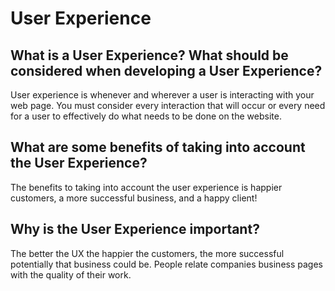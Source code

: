 # User Experience

## What is a User Experience? What should be considered when developing a User Experience?
User experience is whenever and wherever a user is interacting with your web page. You must consider every interaction that will occur or every need for a user to effectively do what needs to be done on the website.

## What are some benefits of taking into account the User Experience?
The benefits to taking into account the user experience is happier customers, a more successful business, and a happy client!

## Why is the User Experience important?
The better the UX the happier the customers, the more successful potentially that business could be. People relate companies business pages with the quality of their work. 
